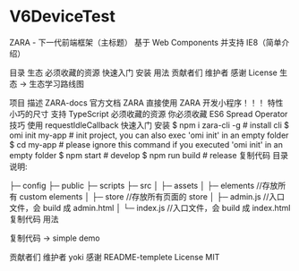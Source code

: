 # V6DeviceTest
ZARA - 下一代前端框架（主标题）
基于 Web Components 并支持 IE8（简单介绍）

目录
生态
必须收藏的资源
快速入门
安装
用法
贡献者们
维护者
感谢
License
生态
→ 生态学习路线图

项目	描述
ZARA-docs	官方文档
ZARA
直接使用 ZARA 开发小程序！！！
特性
小巧的尺寸
支持 TypeScript
必须收藏的资源
你必须收藏 ES6 Spread Operator 技巧
使用 requestIdleCallback
快速入门
安装
$ npm i zara-cli -g               # install cli
$ omi init my-app     # init project, you can also exec 'omi init' in an empty folder
$ cd my-app           # please ignore this command if you executed 'omi init' in an empty folder
$ npm start                      # develop
$ npm run build                  # release
复制代码
目录说明:

├─ config
├─ public
├─ scripts
├─ src
│  ├─ assets
│  ├─ elements    //存放所有 custom elements
│  ├─ store       //存放所有页面的 store
│  ├─ admin.js    //入口文件，会 build 成  admin.html
│  └─ index.js    //入口文件，会 build 成  index.html
复制代码
用法
<template>
  <Slider v-model="value" range />
</template>
<script>
export default {
  data() {
    return {
      value: [20, 50]
    };
  }
};
</script>
复制代码
→ simple demo

贡献者们
维护者
yoki
感谢
README-templete
License
MIT
